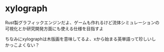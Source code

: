 # xylograph

Rust製グラフィックエンジンだよ、ゲームも作れるけど流体シミュレーションの可視化とか研究開発方面にも使える仕様を目指すよ

ちなみにxylographは木版画を意味してるよ、xから始まる英単語って珍しいしかっこよくない？
